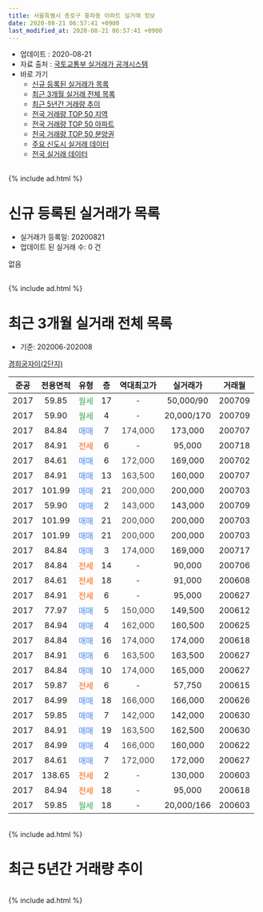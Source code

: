 ```yaml
---
title: 서울특별시 종로구 홍파동 아파트 실거래 정보
date: 2020-08-21 06:57:41 +0900
last_modified_at: 2020-08-21 06:57:41 +0900
---
```


* 업데이트 : 2020-08-21
* 자료 출처 : [국토교통부 실거래가 공개시스템](http://rt.molit.go.kr)
* 바로 가기
    * [신규 등록된 실거래가 목록](#신규-등록된-실거래가-목록)
    * [최근 3개월 실거래 전체 목록](#최근-3개월-실거래-전체-목록)
    * [최근 5년간 거래량 추이](#최근-5년간-거래량-추이)
    * [전국 거래량 TOP 50 지역](https://inasie.github.io/apt-trade-info/최근-3개월-전국에서-가장-거래가-많이-발생한-지역)
    * [전국 거래량 TOP 50 아파트](https://inasie.github.io/apt-trade-info/최근-3개월-전국에서-가장-거래가-많이-발생한-아파트)
    * [전국 거래량 TOP 50 분양권](https://inasie.github.io/apt-trade-info/최근-3개월-전국에서-가장-거래가-많이-발생한-분양권)
    * [주요 신도시 실거래 데이터](https://inasie.github.io/apt-trade-info/주요-신도시)
    * [전국 실거래 데이터](https://inasie.github.io/apt-trade-info/전국)
<br>
{% include ad.html %}
<br>

# 신규 등록된 실거래가 목록
* 실거래가 등록일: 20200821
* 업데이트 된 실거래 수: 0 건

없음

<br>
{% include ad.html %}
<br>

# 최근 3개월 실거래 전체 목록
* 기준: 202006-202008


[경희궁자이(2단지)](https://search.naver.com/search.naver?query=%EC%84%9C%EC%9A%B8%ED%8A%B9%EB%B3%84%EC%8B%9C+%EC%A2%85%EB%A1%9C%EA%B5%AC+%ED%99%8D%ED%8C%8C%EB%8F%99+%EA%B2%BD%ED%9D%AC%EA%B6%81%EC%9E%90%EC%9D%B4%282%EB%8B%A8%EC%A7%80%29)

|준공|전용면적|유형|층|역대최고가|실거래가|거래월|
|:---:|:---:|:---:|:---:|:---:|:---:|:---:|
|2017|59.85|<span style="color:#34a853">월세</span>|17|<span style="color:#444444">-</span>|50,000/90|200709|
|2017|59.90|<span style="color:#34a853">월세</span>|4|<span style="color:#444444">-</span>|20,000/170|200709|
|2017|84.84|<span style="color:#4285f3">매매</span>|7|<span style="color:#444444">174,000</span>|173,000|200707|
|2017|84.91|<span style="color:#ff5a00">전세</span>|6|<span style="color:#444444">-</span>|95,000|200718|
|2017|84.61|<span style="color:#4285f3">매매</span>|6|<span style="color:#444444">172,000</span>|169,000|200702|
|2017|84.91|<span style="color:#4285f3">매매</span>|13|<span style="color:#444444">163,500</span>|160,000|200707|
|2017|101.99|<span style="color:#4285f3">매매</span>|21|<span style="color:#444444">200,000</span>|200,000|200703|
|2017|59.90|<span style="color:#4285f3">매매</span>|2|<span style="color:#444444">143,000</span>|143,000|200709|
|2017|101.99|<span style="color:#4285f3">매매</span>|21|<span style="color:#444444">200,000</span>|200,000|200703|
|2017|101.99|<span style="color:#4285f3">매매</span>|21|<span style="color:#444444">200,000</span>|200,000|200703|
|2017|84.84|<span style="color:#4285f3">매매</span>|3|<span style="color:#444444">174,000</span>|169,000|200717|
|2017|84.84|<span style="color:#ff5a00">전세</span>|14|<span style="color:#444444">-</span>|90,000|200706|
|2017|84.61|<span style="color:#ff5a00">전세</span>|18|<span style="color:#444444">-</span>|91,000|200608|
|2017|84.91|<span style="color:#ff5a00">전세</span>|6|<span style="color:#444444">-</span>|95,000|200627|
|2017|77.97|<span style="color:#4285f3">매매</span>|5|<span style="color:#444444">150,000</span>|149,500|200612|
|2017|84.94|<span style="color:#4285f3">매매</span>|4|<span style="color:#444444">162,000</span>|160,500|200625|
|2017|84.84|<span style="color:#4285f3">매매</span>|16|<span style="color:#444444">174,000</span>|174,000|200618|
|2017|84.91|<span style="color:#4285f3">매매</span>|6|<span style="color:#444444">163,500</span>|163,500|200627|
|2017|84.84|<span style="color:#4285f3">매매</span>|10|<span style="color:#444444">174,000</span>|165,000|200627|
|2017|59.87|<span style="color:#ff5a00">전세</span>|6|<span style="color:#444444">-</span>|57,750|200615|
|2017|84.99|<span style="color:#4285f3">매매</span>|18|<span style="color:#444444">166,000</span>|166,000|200626|
|2017|59.85|<span style="color:#4285f3">매매</span>|7|<span style="color:#444444">142,000</span>|142,000|200630|
|2017|84.91|<span style="color:#4285f3">매매</span>|19|<span style="color:#444444">163,500</span>|162,500|200630|
|2017|84.99|<span style="color:#4285f3">매매</span>|4|<span style="color:#444444">166,000</span>|160,000|200622|
|2017|84.61|<span style="color:#4285f3">매매</span>|7|<span style="color:#444444">172,000</span>|172,000|200627|
|2017|138.65|<span style="color:#ff5a00">전세</span>|2|<span style="color:#444444">-</span>|130,000|200603|
|2017|84.94|<span style="color:#ff5a00">전세</span>|18|<span style="color:#444444">-</span>|95,000|200618|
|2017|59.85|<span style="color:#34a853">월세</span>|18|<span style="color:#444444">-</span>|20,000/166|200603|


<br>
{% include ad.html %}
<br>

# 최근 5년간 거래량 추이


<div style="width:100%;">
    <canvas id="deal_progress" height="200"></canvas>
</div>

<script>
new Chart(document.getElementById("deal_progress"), {
    type: 'line',
    data: {
        labels: ['201508','201509','201510','201511','201512','201601','201602','201603','201604','201605','201606','201607','201608','201609','201610','201611','201612','201701','201702','201703','201704','201705','201706','201707','201708','201709','201710','201711','201712','201801','201802','201803','201804','201805','201806','201807','201808','201809','201810','201811','201812','201901','201902','201903','201904','201905','201906','201907','201908','201909','201910','201911','201912','202001','202002','202003','202004','202005','202006','202007','202008'],
        datasets: [{
            label: '매매',
            pointRadius: 1,
            data: [0, 0, 0, 0, 0, 0, 0, 0, 0, 0, 0, 0, 0, 0, 0, 0, 0, 0, 0, 0, 0, 0, 0, 0, 0, 0, 0, 0, 0, 3, 1, 1, 1, 0, 0, 0, 2, 4, 0, 2, 0, 0, 1, 0, 2, 6, 4, 12, 8, 7, 8, 7, 6, 2, 0, 1, 0, 5, 10, 8, 0],
            borderColor: "rgba(255, 201, 14, 1)",
            backgroundColor: "rgba(255, 201, 14, 0.5)",
            fill: false,
            lineTension: 0
        },{
            label: '전월세',
            pointRadius: 1,
            data: [0, 0, 0, 0, 0, 0, 0, 0, 0, 0, 0, 0, 0, 0, 0, 0, 0, 0, 0, 0, 0, 0, 0, 0, 0, 0, 0, 0, 0, 1, 0, 0, 0, 0, 0, 0, 3, 0, 4, 4, 11, 19, 17, 23, 27, 31, 29, 22, 20, 4, 14, 11, 20, 13, 10, 1, 7, 9, 6, 4, 0],
            borderColor: "rgba(0, 141, 185, 1)",
            backgroundColor: "rgba(0, 141, 185, 0.5)",
            fill: false,
            lineTension: 0
        }
        ]
    },
    options: {
        responsive: true,
        title: {
            display: false
        },
        tooltips: {
            mode: 'index',
            intersect: false
        },
        hover: {
            mode: 'nearest',
            intersect: true
        },
        scales: {
            xAxes: [{
                display: true,
                scaleLabel: {
                    display: true,
                    labelString: '년/월'
                }
            }],
            yAxes: [{
                display: true,
                ticks: {
                    suggestedMin: 0,
                },
                scaleLabel: {
                    display: true,
                    labelString: '실거래 수'
                }
            }]
        }
    }
});

</script>


<br>
{% include ad.html %}
<br>

